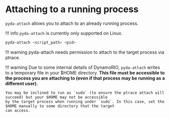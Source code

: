 # Attaching to a running process

`pyda-attach` allows you to attach to an already running process.

!!! info
    `pyda-attach` is currently only supported on Linux.

```bash
pyda-attach <script_path> <pid>
```

!!! warning
    pyda-attach needs permission to attach to the target process via ptrace.

!!! warning
    Due to some internal details of DynamoRIO, `pyda-attach` writes to a temporary file in your $HOME directory.
    **This file must be accessible to the process you are attaching to (even if that process may be running as a different user).**
    
    You may be inclined to run as `sudo` (to ensure the ptrace attach will succeed) but your $HOME may not be accessible
    by the target process when running under `sudo`. In this case, set the $HOME manually to some directory that the target
    can access.

